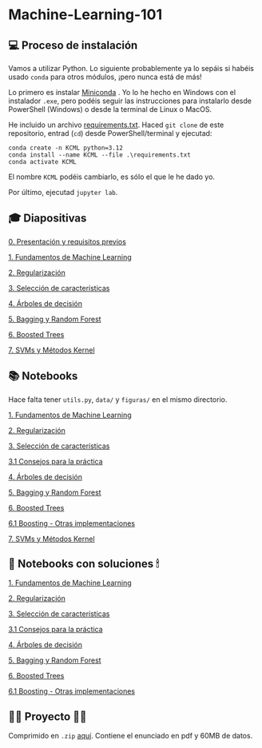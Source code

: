 # Machine-Learning-101

## 💻 Proceso de instalación
Vamos a utilizar Python. Lo siguiente probablemente ya lo sepáis si habéis usado `conda` para otros módulos, ¡pero nunca está de más!

Lo primero es instalar [Miniconda](https://docs.anaconda.com/miniconda/install/) .
Yo lo he hecho en Windows con el instalador `.exe`, pero podéis seguir las instrucciones para instalarlo desde PowerShell (Windows)
o desde la terminal de Linux o MacOS.

He incluido un archivo [requirements.txt](requirements.txt).
Haced `git clone` de este repositorio, entrad (`cd`) desde PowerShell/terminal y ejecutad:
```shell
conda create -n KCML python=3.12
conda install --name KCML --file .\requirements.txt
conda activate KCML
```
El nombre `KCML` podéis cambiarlo, es sólo el que le he dado yo.

Por último, ejecutad `jupyter lab`.

## 🎓 Diapositivas

[0. Presentación y requisitos previos](0.%20Presentación%20y%20requisitos%20previos.pdf)

[1. Fundamentos de Machine Learning](1.%20Fundamentos%20de%20Machine%20Learning.pdf)

[2. Regularización](2.%20Regularización.pdf)

[3. Selección de características](3.%20Selección%20de%20características.pdf)

[4. Árboles de decisión](4.%20Árboles%20de%20decisión.pdf)

[5. Bagging y Random Forest](5.%20Bagging%20y%20Random%20Forest.pdf)

[6. Boosted Trees](6.%20Boosted%20Trees.pdf)

[7. SVMs y Métodos Kernel](7.%20SVMs%20y%20Métodos%20Kernel.pdf)

## 📚 Notebooks
Hace falta tener `utils.py`, `data/` y `figuras/` en el mismo directorio.

[1. Fundamentos de Machine Learning](1.%20Fundamentos%20de%20Machine%20Learning.ipynb)

[2. Regularización](2.%20Regularización.ipynb)

[3. Selección de características](3%20Selección%20de%20características.ipynb)

[3.1 Consejos para la práctica](3.1%20Ayuda%20para%20la%20práctica_%20análisis%20exploratorio.ipynb)

[4. Árboles de decisión](4.%20Árboles%20de%20decisión.ipynb)

[5. Bagging y Random Forest](5.%20Bagging%20y%20Random%20Forest.ipynb)

[6. Boosted Trees](6.%20Boosted%20Trees.ipynb)

[6.1 Boosting - Otras implementaciones](6.1%20Boosting%20-%20Otras%20implementaciones.ipynb)

[7. SVMs y Métodos Kernel](7.%20SVMs%20y%20Métodos%20Kernel.ipynb)

## 📖 Notebooks con soluciones 🕯
[1. Fundamentos de Machine Learning](1.%20Fundamentos%20de%20Machine%20Learning-Soluciones.ipynb)

[2. Regularización](2.%20Regularización-Soluciones.ipynb)

[3. Selección de características](3%20Selección%20de%20características-Soluciones.ipynb)

[3.1 Consejos para la práctica](3.1%20Ayuda%20para%20la%20práctica_%20análisis%20exploratorio-Soluciones.ipynb)

[4. Árboles de decisión](4.%20Árboles%20de%20decisión-Soluciones.ipynb)

[5. Bagging y Random Forest](5.%20Bagging%20y%20Random%20Forest-Soluciones.ipynb)

[6. Boosted Trees](6.%20Boosted%20Trees-Soluciones.ipynb)

[6.1 Boosting - Otras implementaciones](6.1%20Boosting%20-%20Otras%20implementaciones-Soluciones.ipynb)

## 👷‍♀️ Proyecto 👷‍♂️
Comprimido en `.zip` [aquí](Proyecto.zip). Contiene el enunciado en pdf y 60MB de datos.
